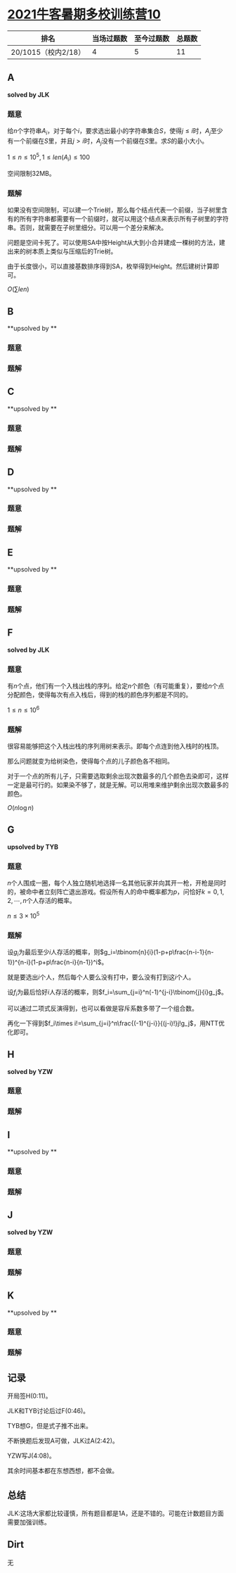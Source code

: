 # [2021牛客暑期多校训练营10](https://ac.nowcoder.com/acm/contest/11261)

| 排名                | 当场过题数 | 至今过题数 | 总题数 |
| ------------------- | ---------- | ---------- | ------ |
| 20/1015（校内2/18） | 4          | 5          | 11     |

## **A**

**solved by JLK**

### 题意

给$n$​​个字符串$A_i$​​，对于每个$i$​​，要求选出最小的字符串集合$S$​​​，使得$j \le i$​​时，$A_j$​​至少有一个前缀在$S$​​里，并且$j \gt i$​​时，$A_j$​​没有一个前缀在$S$​​里。求$S$​​的最小大小。

$1 \le n \le 10^5,1 \le len(A_i) \le 100$

空间限制32MB。

### 题解

如果没有空间限制，可以建一个Trie树，那么每个结点代表一个前缀，当子树里含有的所有字符串都需要有一个前缀时，就可以用这个结点来表示所有子树里的字符串。否则，就需要在子树里细分。可以用一个差分来解决。

问题是空间卡死了。可以使用SA中按Height从大到小合并建成一棵树的方法，建出来的树本质上类似与压缩后的Trie树。

由于长度很小，可以直接基数排序得到SA，枚举得到Height。然后建树计算即可。

$O(\sum len)$



## **B**

**upsolved by **

### 题意



### 题解



## **C**

**upsolved by **

### 题意



### 题解



## **D**

**upsolved by **

### 题意



### 题解



## **E**

**upsolved by **

### 题意



### 题解



## **F**

**solved by JLK**

### 题意

有$n$个点，他们有一个入栈出栈的序列。给定$n$个颜色（有可能重复），要给$n$个点分配颜色，使得每次有点入栈后，得到的栈的颜色序列都是不同的。

$1 \le n \le 10^6$

### 题解

很容易能够把这个入栈出栈的序列用树来表示。即每个点连到他入栈时的栈顶。

那么问题就变为给树染色，使得每个点的儿子颜色各不相同。

对于一个点的所有儿子，只需要选取剩余出现次数最多的几个颜色去染即可，这样一定是最可行的。如果染不够了，就是无解。可以用堆来维护剩余出现次数最多的颜色。

$O(n\log n)$

## **G**

**upsolved by TYB**

### 题意

$n$个人围成一圈，每个人独立随机地选择一名其他玩家并向其开一枪，开枪是同时的，被命中者立刻阵亡退出游戏。假设所有人的命中概率都为$p$，问恰好$k=0,1,2,\cdots,n$​个人存活的概率。

$n\le3\times10^5$

### 题解

设$g_i$为最后至少$i$人存活的概率，则$g_i=\tbinom{n}{i}(1-p+p\frac{n-i-1}{n-1})^{n-i}(1-p+p\frac{n-i}{n-1})^i$。

就是要选出$i$个人，然后每个人要么没有打中，要么没有打到这$i$个人。

设$f_i$为最后恰好$i$人存活的概率，则$f_i=\sum_{j=i}^n(-1)^{j-i}\tbinom{j}{i}g_j$。

可以通过二项式反演得到，也可以看做是容斥系数多带了一个组合数。

再化一下得到$f_i\times i!=\sum_{j=i}^n\frac{(-1)^{j-i}}{(j-i)!}j!g_j$，用NTT优化即可。

## **H**

**solved by YZW**

### 题意



### 题解



## **I**

**upsolved by **

### 题意



### 题解



## **J**

**solved by YZW**

### 题意



### 题解



## **K**

**upsolved by **

### 题意



### 题解



## **记录**

开局签H(0:11)。

JLK和TYB讨论后过F(0:46)。

TYB想G，但是式子推不出来。

不断换题后发现A可做，JLK过A(2:42)。

YZW写J(4:08)。

其余时间基本都在东想西想，都不会做。

## **总结**

JLK:这场大家都比较谨慎，所有题目都是1A，还是不错的。可能在计数题目方面需要加强训练。

## **Dirt**

无

